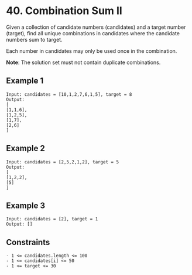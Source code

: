 # 40. Combination Sum II

Given a collection of candidate numbers (candidates) and a target number (target), find all unique combinations in candidates where the candidate numbers sum to target.

Each number in candidates may only be used once in the combination.

**Note**: The solution set must not contain duplicate combinations.

## Example 1

    Input: candidates = [10,1,2,7,6,1,5], target = 8
    Output: 
    [
    [1,1,6],
    [1,2,5],
    [1,7],
    [2,6]
    ]
        
## Example 2

    Input: candidates = [2,5,2,1,2], target = 5
    Output: 
    [
    [1,2,2],
    [5]
    ]
## Example 3

    Input: candidates = [2], target = 1
    Output: []
 

## Constraints

    - 1 <= candidates.length <= 100
    - 1 <= candidates[i] <= 50
    - 1 <= target <= 30